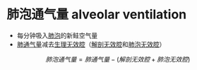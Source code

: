 # 肺泡通气量 alveolar ventilation

- 每分钟吸入[肺泡](肺泡.md)的新鲑空气量
- [肺通气量](肺通气量.md)减去[生理无效腔](生理无效腔.md)（[解剖无效腔](解剖无效腔.md)和[肺泡无效腔](肺泡无效腔.md)）

$$
肺泡通气量=肺通气量-(解剖无效腔+肺泡无效腔)
$$
